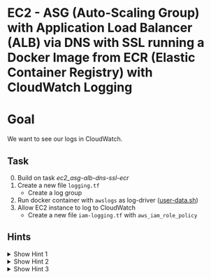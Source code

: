 # EC2 - ASG (Auto-Scaling Group) with Application Load Balancer (ALB) via DNS with SSL running a Docker Image from ECR (Elastic Container Registry) with CloudWatch Logging

# Goal
We want to see our logs in CloudWatch.


## Task
0. Build on task *ec2_asg-alb-dns-ssl-ecr*
0. Create a new file `logging.tf`
    - Create a log group
0. Run docker container with `awslogs` as log-driver ([user-data.sh](user-data.sh))
0. Allow EC2 instance to log to CloudWatch
    - Create a new file `iam-logging.tf` with `aws_iam_role_policy`


## Hints
<details><summary>Show Hint 1</summary><p>

You need one new resource and one new data sources (to write `aws_iam_policy_document`).
</p></details>


<details><summary>Show Hint 2</summary><p>

Resources: aws_iam_role_policy<\br>
Data Sources: aws_iam_policy_document
</p></details>


<details><summary>Show Hint 3</summary><p>

It's complicated, so have a look at [user-data.sh](user-data.sh) and [iam-logging.tf](iam-logging.tf)
</p></details>